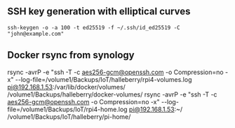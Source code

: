 ## SSH key generation with elliptical curves

`ssh-keygen -o -a 100 -t ed25519 -f ~/.ssh/id_ed25519 -C "john@example.com"`

## Docker rsync from synology

rsync -avrP -e "ssh -T -c aes256-gcm@openssh.com -o Compression=no -x" --log-file=/volume1/Backups/IoT/halleberry/rpi4-volumes.log pi@192.168.1.53:/var/lib/docker/volumes/ /volume1/Backups/halleberry/docker-volumes/
rsync -avrP -e "ssh -T -c aes256-gcm@openssh.com -o Compression=no -x" --log-file=/volume1/Backups/IoT/rpi4-home.log pi@192.168.1.53:~/ /volume1/Backups/IoT/halleberry/pi-home/